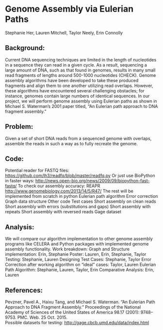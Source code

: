 # Genome Assembly via Eulerian Paths
Stephanie Her, Lauren Mitchell, Taylor Neely, Erin Connolly

## Background: 
Current DNA sequencing techniques are limited in the length of nucleotides in a sequence they can read in a given cycle. As a result, sequencing a large amount of DNA, such as that found in genomes, results in many small read fragments of lengths around 500-1000 nucleotides (CHECK). Genome assembly algorithms have been developed to take these produced fragments and align them to one another utilizing read overlaps. However, these algorithms have encountered several challenging obstacles; for instance, genomes contain large numbers of identical sequences. In our project, we will perform genome assembly using Eulerian paths as shown in Michael S. Waterman’s 2001 paper titled, “An Eulerian path approach to DNA fragment assembly.”
## Problem: 
Given a set of short DNA reads from a sequenced genome with overlaps, assemble the reads in such a way as to fully recreate the genome.
## Code:
Potential reader for FASTQ files: https://github.com/lh3/readfq/blob/master/readfq.py
Or just use BioPython in faster ways: http://news.open-bio.org/news/2009/09/biopython-fast-fastq/
To check our assembly accuracy: REAPR http://www.genomebiology.com/2013/14/5/R47/
The rest will be implemented from scratch in python
Eulerian path algorithm
Error correction
Graph data structure
Other code
Test cases
Short assembly on clean reads
Short assembly with errors (substitutions and gaps)
Short assembly with repeats
Short assembly with reversed reads
Gage dataset
## Analysis: 
We will compare our algorithm implementation to other genome assembly programs like CELERA and Python packages with implemented genome assembly functionality.
Work breakdown:
    Graph and Structure implementation: Erin, Stephanie
    Poster: Lauren, Erin, Stephanie, Taylor
    Testing: Stephanie, Lauren
    Designing Test Cases: Stephanie, Taylor
    Error Correction after working algorithm on “ideal” cases: Taylor, Lauren
    Eulerian Path Algorithm: Stephanie, Lauren, Taylor, Erin
    Comparative Analysis: Erin, Lauren
## References:
Pevzner, Pavel A., Haixu Tang, and Michael S. Waterman. “An Eulerian Path Approach to DNA Fragment Assembly.” Proceedings of the National Academy of Sciences of the United States of America 98.17 (2001): 9748–9753. PMC. Web. 25 Oct. 2015.    
Possible datasets for testing: http://gage.cbcb.umd.edu/data/index.html

